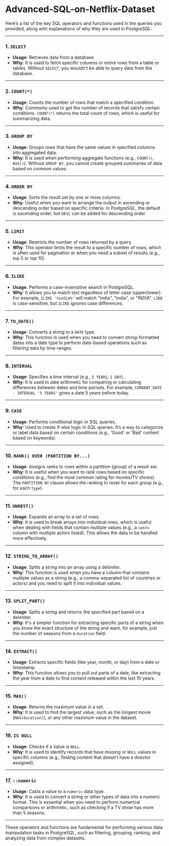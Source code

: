 # Advanced-SQL-on-Netflix-Dataset

Here’s a list of the key SQL operators and functions used in the queries you provided, along with explanations of why they are used in PostgreSQL:

---

### 1. **`SELECT`**
- **Usage**: Retrieves data from a database.
- **Why**: It is used to fetch specific columns or entire rows from a table or tables. Without `SELECT`, you wouldn’t be able to query data from the database.

---

### 2. **`COUNT(*)`**
- **Usage**: Counts the number of rows that match a specified condition.
- **Why**: Commonly used to get the number of records that satisfy certain conditions. `COUNT(*)` returns the total count of rows, which is useful for summarizing data.

---

### 3. **`GROUP BY`**
- **Usage**: Groups rows that have the same values in specified columns into aggregated data.
- **Why**: It is used when performing aggregate functions (e.g., `COUNT()`, `AVG()`). Without `GROUP BY`, you cannot create grouped summaries of data based on common values.

---

### 4. **`ORDER BY`**
- **Usage**: Sorts the result set by one or more columns.
- **Why**: Useful when you want to arrange the output in ascending or descending order based on specific criteria. In PostgreSQL, the default is ascending order, but `DESC` can be added for descending order.

---

### 5. **`LIMIT`**
- **Usage**: Restricts the number of rows returned by a query.
- **Why**: This operator limits the result to a specific number of rows, which is often used for pagination or when you need a subset of results (e.g., top 5 or top 10).

---

### 6. **`ILIKE`**
- **Usage**: Performs a case-insensitive search in PostgreSQL.
- **Why**: It allows you to match text regardless of letter case (upper/lower). For example, `ILIKE '%india%'` will match "India", "india", or "INDIA". `LIKE` is case-sensitive, but `ILIKE` ignores case differences.

---

### 7. **`TO_DATE()`**
- **Usage**: Converts a string to a `DATE` type.
- **Why**: This function is used when you need to convert string-formatted dates into a date type to perform date-based operations such as filtering data by time ranges.

---

### 8. **`INTERVAL`**
- **Usage**: Specifies a time interval (e.g., `5 YEARS`, `1 DAY`).
- **Why**: It is used in date arithmetic for comparing or calculating differences between dates and time periods. For example, `CURRENT_DATE - INTERVAL '5 YEARS'` gives a date 5 years before today.

---

### 9. **`CASE`**
- **Usage**: Performs conditional logic in SQL queries.
- **Why**: Used to create if-else logic in SQL queries. It’s a way to categorize or label data based on certain conditions (e.g., 'Good' or 'Bad' content based on keywords).

---

### 10. **`RANK() OVER (PARTITION BY...)`**
- **Usage**: Assigns ranks to rows within a partition (group) of a result set.
- **Why**: It is useful when you want to rank rows based on specific conditions (e.g., find the most common rating for movies/TV shows). The `PARTITION BY` clause allows the ranking to reset for each group (e.g., for each `type`).

---

### 11. **`UNNEST()`**
- **Usage**: Expands an array to a set of rows.
- **Why**: It is used to break arrays into individual rows, which is useful when dealing with fields that contain multiple values (e.g., a `casts` column with multiple actors listed). This allows the data to be handled more effectively.

---

### 12. **`STRING_TO_ARRAY()`**
- **Usage**: Splits a string into an array using a delimiter.
- **Why**: This function is used when you have a column that contains multiple values as a string (e.g., a comma-separated list of countries or actors) and you need to split it into individual values.

---

### 13. **`SPLIT_PART()`**
- **Usage**: Splits a string and returns the specified part based on a delimiter.
- **Why**: It's a simpler function for extracting specific parts of a string when you know the exact structure of the string and want, for example, just the number of seasons from a `duration` field.

---

### 14. **`EXTRACT()`**
- **Usage**: Extracts specific fields (like year, month, or day) from a date or timestamp.
- **Why**: This function allows you to pull out parts of a date, like extracting the year from a date to find content released within the last 10 years.

---

### 15. **`MAX()`**
- **Usage**: Returns the maximum value in a set.
- **Why**: It is used to find the largest value, such as the longest movie (`MAX(duration)`), or any other maximum value in the dataset.

---

### 16. **`IS NULL`**
- **Usage**: Checks if a value is `NULL`.
- **Why**: It is used to identify records that have missing or `NULL` values in specific columns (e.g., finding content that doesn’t have a director assigned).

---

### 17. **`::numeric`**
- **Usage**: Casts a value to a `numeric` data type.
- **Why**: It is used to convert a string or other types of data into a numeric format. This is essential when you need to perform numerical comparisons or arithmetic, such as checking if a TV show has more than 5 seasons.

---

These operators and functions are fundamental for performing various data manipulation tasks in PostgreSQL, such as filtering, grouping, ranking, and analyzing data from complex datasets.
